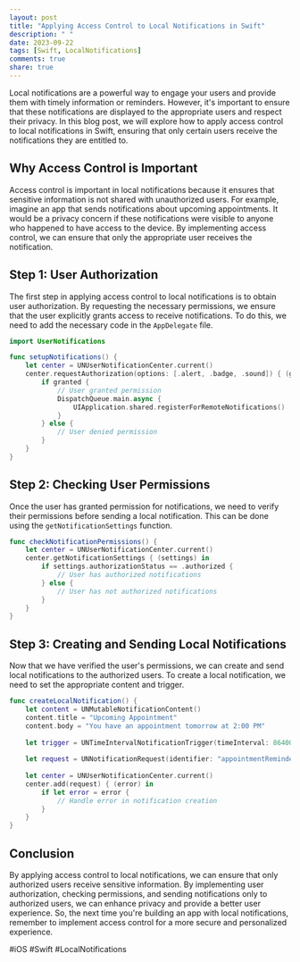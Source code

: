 ```yaml
---
layout: post
title: "Applying Access Control to Local Notifications in Swift"
description: " "
date: 2023-09-22
tags: [Swift, LocalNotifications]
comments: true
share: true
---
```


Local notifications are a powerful way to engage your users and provide them with timely information or reminders. However, it's important to ensure that these notifications are displayed to the appropriate users and respect their privacy. In this blog post, we will explore how to apply access control to local notifications in Swift, ensuring that only certain users receive the notifications they are entitled to.

## Why Access Control is Important

Access control is important in local notifications because it ensures that sensitive information is not shared with unauthorized users. For example, imagine an app that sends notifications about upcoming appointments. It would be a privacy concern if these notifications were visible to anyone who happened to have access to the device. By implementing access control, we can ensure that only the appropriate user receives the notification.

## Step 1: User Authorization

The first step in applying access control to local notifications is to obtain user authorization. By requesting the necessary permissions, we ensure that the user explicitly grants access to receive notifications. To do this, we need to add the necessary code in the `AppDelegate` file.

```swift
import UserNotifications

func setupNotifications() {
    let center = UNUserNotificationCenter.current()
    center.requestAuthorization(options: [.alert, .badge, .sound]) { (granted, error) in
        if granted {
            // User granted permission
            DispatchQueue.main.async {
                UIApplication.shared.registerForRemoteNotifications()
            }
        } else {
            // User denied permission
        }
    }
}
```

## Step 2: Checking User Permissions

Once the user has granted permission for notifications, we need to verify their permissions before sending a local notification. This can be done using the `getNotificationSettings` function.

```swift
func checkNotificationPermissions() {
    let center = UNUserNotificationCenter.current()
    center.getNotificationSettings { (settings) in
        if settings.authorizationStatus == .authorized {
            // User has authorized notifications
        } else {
            // User has not authorized notifications
        }
    }
}
```

## Step 3: Creating and Sending Local Notifications

Now that we have verified the user's permissions, we can create and send local notifications to the authorized users. To create a local notification, we need to set the appropriate content and trigger.

```swift
func createLocalNotification() {
    let content = UNMutableNotificationContent()
    content.title = "Upcoming Appointment"
    content.body = "You have an appointment tomorrow at 2:00 PM"
    
    let trigger = UNTimeIntervalNotificationTrigger(timeInterval: 86400, repeats: false)
    
    let request = UNNotificationRequest(identifier: "appointmentReminder", content: content, trigger: trigger)
    
    let center = UNUserNotificationCenter.current()
    center.add(request) { (error) in
        if let error = error {
            // Handle error in notification creation
        }
    }
}
```

## Conclusion

By applying access control to local notifications, we can ensure that only authorized users receive sensitive information. By implementing user authorization, checking permissions, and sending notifications only to authorized users, we can enhance privacy and provide a better user experience. So, the next time you're building an app with local notifications, remember to implement access control for a more secure and personalized experience.

#iOS #Swift #LocalNotifications